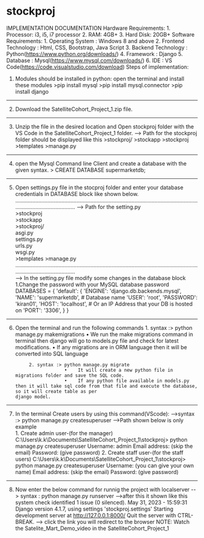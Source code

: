 # stockproj

IMPLEMENTATION DOCUMENTATION
Hardware Requirements:
              1.	Processor: i3, i5, i7 processor
              2.	RAM: 4GB+
              3.	Hard Disk: 20GB+
Software Requirements:
              1.	Operating System : Windows 8 and above 
              2.	Frontend Technology : Html, CSS, Bootstrap, Java Script
              3.	Backend Technology : Python(https://www.python.org/downloads/)
              4.	Framework : Django
              5.	Database : Mysql(https://www.mysql.com/downloads/)
              6.	IDE : VS Code(https://code.visualstudio.com/download)
Steps of implementation:
1.	Modules should be installed in python:
    open the terminal and install these modules
              >pip install mysql
              >pip install mysql.connector 
              >pip install django 
_________________________________________________________________________________________________________________________________________________________________________
2.	Download the SatelliteCohort_Project_1.zip file.
_________________________________________________________________________________________________________________________________________________________________________
3.	Unzip the file in the desired location and Open stockproj folder with the VS Code in the SatelliteCohort_Project_1  folder.
              --> Path for the stockproj folder should be displayed like this 
                  >stockproj/
                            >stockapp
                            >stockproj
                            >templates
                            >manage.py
_________________________________________________________________________________________________________________________________________________________________________
4.  open the Mysql Command line Client and create a database with the given syntax.
               > CREATE DATABASE supermarketdb;
_________________________________________________________________________________________________________________________________________________________________________
5.  Open settings.py file in the stocproj folder and enter your database credentials in DATABASE block like shown below.
   ..............................................................................................................................................................
              --> Path for the setting.py                      
                  >stockproj                                             
                            >stockapp                       
                            >stockproj/                      
                                       asgi.py                                                                 
                                       settings.py                                                              
                                       urls.py                                                                
                                       wsgi.py  
                            >templates
                            >manage.py                                                                         
    ..............................................................................................................................................................           
               --> In the setting.py file modify some changes in the database block   
                          1.Change the password with your MySQL database password
                                   DATABASES = {
                                        'default': {
                                            'ENGINE': 'django.db.backends.mysql',
                                            'NAME': 'supermarketdb',  # Database name
                                            'USER': 'root',
                                            'PASSWORD': 'kiran01',
                                            'HOST': 'localhost',   # Or an IP Address that your DB is hosted on
                                            'PORT': '3306',
                                        }
                                    }
_________________________________________________________________________________________________________________________________________________________________________   
6.   Open the terminal and run the following commands
              1. syntax :> python manage.py makemigrations
                           •	 We run the make migrations command in terminal then django will go to models.py file and check for latest modifications.
                           •	 If any migrations are in ORM language then it will be converted into SQL language

              2. syntax :> python manage.py migrate
                           •	It will create a new python file in migrations folder and save the SQL code.
                           •	If any python file available in models.py then it will take sql code from that file and execute the database, so it will create table as per                                  django model.
 _________________________________________________________________________________________________________________________________________________________________________
 7.   In the terminal Create users by using this command(VScode):
              -->syntax :> python manage.py createsuperuser
              -->Path shown below is only example  
                 1. Create admin user-(for the manager)
                          C:\Users\k.k\Documents\SatelliteCohort_Project_1\stockproj> python manage.py createsuperuser 
                                  Username:       admin 
                                  Email address:  (skip the email)
                                  Password:       (give password) 
                 2. Create staff user-(for the staff users)
                          C:\Users\k.k\Documents\SatelliteCohort_Project_1\stockproj> python manage.py createsuperuser
                                  Username:       (you can give your own name) 
                                  Email address:  (skip the email)
                                  Password:       (give password)
  _________________________________________________________________________________________________________________________________________________________________________
   8.   Now enter the below command for runnig the project with localserver
                --> syntax : python manage.py runserver
                    -->after this it shown like this
                        system check identified 1 issue (0 silenced).
                        May 31, 2023 - 15:59:31
                        Django version 4.1.7, using settings 'stockproj.settings'
                        Starting development server at http://127.0.0.1:8000/
                        Quit the server with CTRL-BREAK.
                    --> click the link you will redirect to the browser
    NOTE: Watch the Satelite_Mart_Demo_video in the SatelliteCohort_Project_1
                 
 
                         
                                               
                      
                         
   
                                            
             
              



